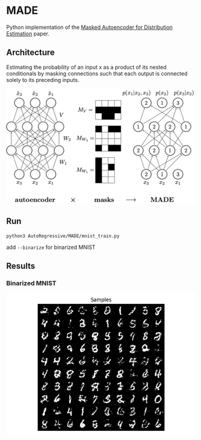 # MADE
Python implementation of the [Masked Autoencoder for Distribution Estimation](https://arxiv.org/abs/1502.03509) paper.
## Architecture
Estimating the probability of an input x as a product of its nested conditionals by masking connections such that each output is connected solely to its preceding inputs.  

![MADE architecture](../../images/MADE.png)

## Run 
```
python3 AutoRegressive/MADE/mnist_train.py
```

add ```--binarize``` for binarized MNIST

## Results
### Binarized MNIST
![MADE results binarized](../../results/mnist_MADE_samples.png)



